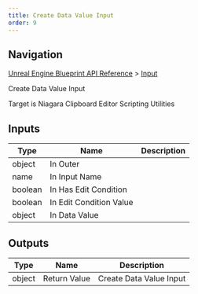 ```yaml
---
title: Create Data Value Input
order: 9
---
```

## Navigation

[Unreal Engine Blueprint API Reference](https://dev.epicgames.com/documentation/en-us/unreal-engine/BlueprintAPI) > [Input](https://dev.epicgames.com/documentation/en-us/unreal-engine/BlueprintAPI/Input)

Create Data Value Input

Target is Niagara Clipboard Editor Scripting Utilities

## Inputs

| Type | Name | Description |
| --- | --- | --- |
| object | In Outer |  |
| name | In Input Name |  |
| boolean | In Has Edit Condition |  |
| boolean | In Edit Condition Value |  |
| object | In Data Value |  |

## Outputs

| Type | Name | Description |
| --- | --- | --- |
| object | Return Value | Create Data Value Input |
